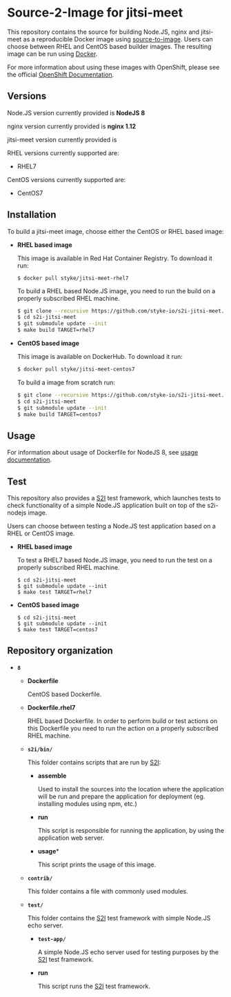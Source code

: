 Source-2-Image for jitsi-meet
====================

This repository contains the source for building Node.JS, nginx and jitsi-meet as a reproducible Docker image using [source-to-image](https://github.com/openshift/source-to-image).
Users can choose between RHEL and CentOS based builder images.
The resulting image can be run using [Docker](http://docker.io).

For more information about using these images with OpenShift, please see the
official [OpenShift Documentation](https://docs.openshift.org/latest/using_images/s2i_images/nodejs.html).


Versions
---------------
Node.JS version currently provided is **NodeJS 8**

nginx version currently provided is **nginx 1.12**

jitsi-meet version currently provided is 

RHEL versions currently supported are:
* RHEL7

CentOS versions currently supported are:
* CentOS7


Installation
---------------
To build a jitsi-meet image, choose either the CentOS or RHEL based image:
*  **RHEL based image**

    This image is available in Red Hat Container Registry. To download it run:

    ```
    $ docker pull styke/jitsi-meet-rhel7
    ```

    To build a RHEL based Node.JS image, you need to run the build on a properly
    subscribed RHEL machine.

    ```bash
    $ git clone --recursive https://github.com/styke-io/s2i-jitsi-meet.git
    $ cd s2i-jitsi-meet
    $ git submodule update --init
    $ make build TARGET=rhel7
    ```

*  **CentOS based image**

    This image is available on DockerHub. To download it run:

    ```bash
    $ docker pull styke/jitsi-meet-centos7
    ```

    To build a image from scratch run:

    ```bash
    $ git clone --recursive https://github.com/styke-io/s2i-jitsi-meet.git
    $ cd s2i-jitsi-meet
    $ git submodule update --init
    $ make build TARGET=centos7
    ```


Usage
---------------------------------

For information about usage of Dockerfile for NodeJS 8,
see [usage documentation](8/README.md).

Test
---------------------
This repository also provides a [S2I](https://github.com/openshift/source-to-image) test framework,
which launches tests to check functionality of a simple Node.JS application built on top of the s2i-nodejs image.

Users can choose between testing a Node.JS test application based on a RHEL or CentOS image.

*  **RHEL based image**

    To test a RHEL7 based Node.JS image, you need to run the test on a properly
    subscribed RHEL machine.

    ```
    $ cd s2i-jitsi-meet
    $ git submodule update --init
    $ make test TARGET=rhel7
    ```

*  **CentOS based image**

    ```
    $ cd s2i-jitsi-meet
    $ git submodule update --init
    $ make test TARGET=centos7
    ```


Repository organization
------------------------
* **`8`**

    * **Dockerfile**

        CentOS based Dockerfile.

    * **Dockerfile.rhel7**

        RHEL based Dockerfile. In order to perform build or test actions on this
        Dockerfile you need to run the action on a properly subscribed RHEL machine.

    * **`s2i/bin/`**

        This folder contains scripts that are run by [S2I](https://github.com/openshift/source-to-image):

        *   **assemble**

            Used to install the sources into the location where the application
            will be run and prepare the application for deployment (eg. installing
            modules using npm, etc.)

        *   **run**

            This script is responsible for running the application, by using the
            application web server.

        *   **usage***

            This script prints the usage of this image.

    * **`contrib/`**

        This folder contains a file with commonly used modules.

    * **`test/`**

        This folder contains the [S2I](https://github.com/openshift/source-to-image)
        test framework with simple Node.JS echo server.

        * **`test-app/`**

            A simple Node.JS echo server used for testing purposes by the [S2I](https://github.com/openshift/source-to-image) test framework.

        * **run**

            This script runs the [S2I](https://github.com/openshift/source-to-image) test framework.
